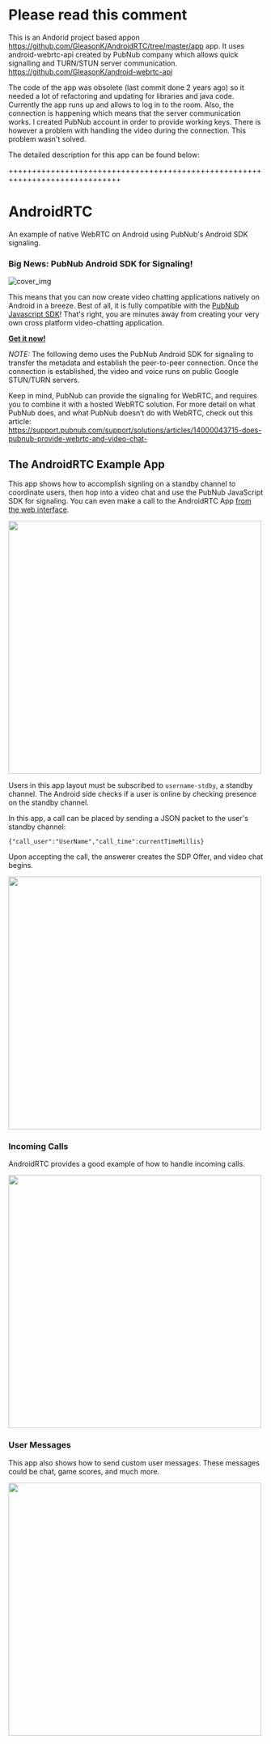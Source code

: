 # Please read this comment
This is an Andorid project based appon https://github.com/GleasonK/AndroidRTC/tree/master/app app.
It uses android-webrtc-api created by PubNub company which allows quick signalling and TURN/STUN server communication.
https://github.com/GleasonK/android-webrtc-api

The code of the app was obsolete (last commit done 2 years ago) so it needed a lot of refactoring and updating for libraries and java code.
Currently the app runs up and allows to log in to the room.
Also, the connection is happening which means that the server communication works. I created PubNub account in order to provide working keys.
There is however a problem with handling the video during the connection. This problem wasn't solved.


The detailed description for this app can be found below:

++++++++++++++++++++++++++++++++++++++++++++++++++++++++++++++++++++++++++++++



# AndroidRTC
An example of native WebRTC on Android using PubNub's Android SDK signaling.

### Big News: PubNub Android SDK for Signaling! 

![cover_img](http://kevingleason.me/AndroidRTC/assets/PnWebRTC.png)

This means that you can now create video chatting applications natively on Android in a breeze. Best of all, it is fully compatible with the [PubNub Javascript SDK][JS SDK]! That's right, you are minutes away from creating your very own cross platform video-chatting application.

[__Get it now!__][PnWebRTC]

_NOTE:_ The following demo uses the PubNub Android SDK for signaling to transfer the metadata and establish the peer-to-peer connection. Once the connection is established, the video and voice runs on public Google STUN/TURN servers.

Keep in mind, PubNub can provide the signaling for WebRTC, and requires you to combine it with a hosted WebRTC solution. For more detail on what PubNub does, and what PubNub doesn’t do with WebRTC, check out this article: https://support.pubnub.com/support/solutions/articles/14000043715-does-pubnub-provide-webrtc-and-video-chat-

## The AndroidRTC Example App

This app shows how to accomplish signling on a standby channel to coordinate users, then hop into a video chat and use the PubNub JavaScript SDK for signaling. You can even make a call to the AndroidRTC App [from the web interface](http://kevingleason.me/AndroidRTC).

<img src="http://kevingleason.me/AndroidRTC/assets/Main.png" height=500 />

Users in this app layout must be subscribed to `username-stdby`, a standby channel. The Android side checks if a user is online by checking presence on the standby channel.

In this app, a call can be placed by sending a JSON packet to the user's standby channel:

    {"call_user":"UserName","call_time":currentTimeMillis}

Upon accepting the call, the answerer creates the SDP Offer, and video chat begins.

<img src="http://kevingleason.me/AndroidRTC/assets/Kevin.png" height=500 />

### Incoming Calls

AndroidRTC provides a good example of how to handle incoming calls.

<img src="http://kevingleason.me/AndroidRTC/assets/Incoming.png" height=500 />

### User Messages

This app also shows how to send custom user messages. These messages could be chat, game scores, and much more.

<img src="http://kevingleason.me/AndroidRTC/assets/Kurt.png" height=500 />


[PnWebRTC]:https://github.com/GleasonK/pubnub-android-webrtc
[JavaDoc]:http://kevingleason.me/pubnub-android-webrtc/
[AndroidRTC]:https://github.com/GleasonK/AndroidRTC/
[JS SDK]:https://github.com/stephenlb/webrtc-sdk

